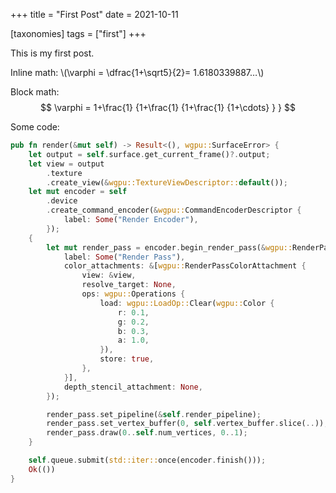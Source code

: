 +++
title = "First Post"
date = 2021-10-11

[taxonomies]
tags = ["first"]
+++

This is my first post.

<p>
Inline math: \(\varphi = \dfrac{1+\sqrt5}{2}= 1.6180339887…\) 
</p>

Block math:
$$
 \varphi = 1+\frac{1} {1+\frac{1} {1+\frac{1} {1+\cdots} } } 
$$

Some code:
```rust
pub fn render(&mut self) -> Result<(), wgpu::SurfaceError> {
    let output = self.surface.get_current_frame()?.output;
    let view = output
        .texture
        .create_view(&wgpu::TextureViewDescriptor::default());
    let mut encoder = self
        .device
        .create_command_encoder(&wgpu::CommandEncoderDescriptor {
            label: Some("Render Encoder"),
        });
    {
        let mut render_pass = encoder.begin_render_pass(&wgpu::RenderPassDescriptor {
            label: Some("Render Pass"),
            color_attachments: &[wgpu::RenderPassColorAttachment {
                view: &view,
                resolve_target: None,
                ops: wgpu::Operations {
                    load: wgpu::LoadOp::Clear(wgpu::Color {
                        r: 0.1,
                        g: 0.2,
                        b: 0.3,
                        a: 1.0,
                    }),
                    store: true,
                },
            }],
            depth_stencil_attachment: None,
        });

        render_pass.set_pipeline(&self.render_pipeline);
        render_pass.set_vertex_buffer(0, self.vertex_buffer.slice(..));
        render_pass.draw(0..self.num_vertices, 0..1);
    }

    self.queue.submit(std::iter::once(encoder.finish()));
    Ok(())
}
```